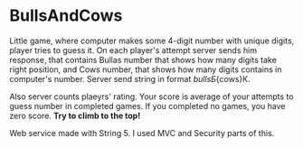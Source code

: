 # BullsAndCows

Little game, where computer makes some 4-digit number with unique digits, player tries to guess it. 
On each player's attempt server sends him response, that contains Bullas number that shows how many digits take right position,
and Cows number, that shows how many digits contains in computer's number. Server send string in format ${bulls}Б${cows}К.

Also server counts plaeyrs' rating. Your score is average of your attempts to guess number in completed games. If you completed no games,
you have zero score.  **Try to climb to the top!**

Web service made with String 5. I used MVC and Security parts of this.
